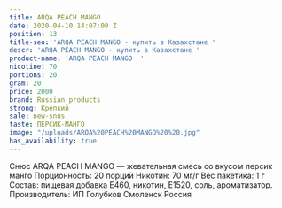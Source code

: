 ```yaml
---
title: ARQA PEACH MANGO
date: 2020-04-10 14:07:00 Z
position: 13
title-seo: 'ARQA PEACH MANGO - купить в Казахстане '
descr: 'ARQA PEACH MANGO - купить в Казахстане '
product-name: 'ARQA PEACH MANGO  '
nicotine: 70
portions: 20
gram: 20
price: 2000
brand: Russian products
strong: Крепкий
sale: new-snus
taste: ПЕРСИК-МАНГО
image: "/uploads/ARQA%20PEACH%20MANGO%20%20.jpg"
has_availability: true
---
```


Снюс ARQA PEACH MANGO   — жевательная смесь со вкусом персик манго Порционность: 20 порций Никотин: 70 мг/г Вес пакетика: 1 г Состав: пищевая добавка E460, никотин, E1520, соль, ароматизатор. Производитель: ИП Голубков Смоленск Россия